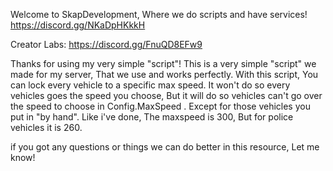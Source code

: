 Welcome to SkapDevelopment, Where we do scripts and have services!
https://discord.gg/NKaDpHKkkH

Creator Labs:
https://discord.gg/FnuQD8EFw9

Thanks for using my very simple "script"!
This is a very simple "script" we made for my server, That we use and works perfectly.
With this script, You can lock every vehicle to a specific max speed.
It won't do so every vehicles goes the speed you choose, But it will do so vehicles can't go over the speed to choose in Config.MaxSpeed . 
Except for those vehicles you put in "by hand". Like i've done, The maxspeed is 300, But for police vehicles it is 260.

if you got any questions or things we can do better in this resource, Let me know!
